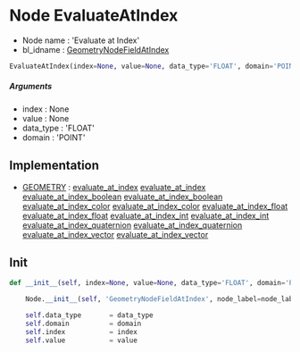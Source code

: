 # Node EvaluateAtIndex

- Node name : 'Evaluate at Index'
- bl_idname : [GeometryNodeFieldAtIndex](https://docs.blender.org/api/current/bpy.types.GeometryNodeFieldAtIndex.html)


``` python
EvaluateAtIndex(index=None, value=None, data_type='FLOAT', domain='POINT', node_label=None, node_color=None)
```
##### Arguments

- index : None
- value : None
- data_type : 'FLOAT'
- domain : 'POINT'

## Implementation

- [GEOMETRY](/docs/GeoNodes/socket_GEOMETRY.md) : [evaluate_at_index](/docs/GeoNodes/socket_GEOMETRY.md#evaluate_at_index) [evaluate_at_index](/docs/GeoNodes/socket_GEOMETRY.md#evaluate_at_index) [evaluate_at_index_boolean](/docs/GeoNodes/socket_GEOMETRY.md#evaluate_at_index_boolean) [evaluate_at_index_boolean](/docs/GeoNodes/socket_GEOMETRY.md#evaluate_at_index_boolean) [evaluate_at_index_color](/docs/GeoNodes/socket_GEOMETRY.md#evaluate_at_index_color) [evaluate_at_index_color](/docs/GeoNodes/socket_GEOMETRY.md#evaluate_at_index_color) [evaluate_at_index_float](/docs/GeoNodes/socket_GEOMETRY.md#evaluate_at_index_float) [evaluate_at_index_float](/docs/GeoNodes/socket_GEOMETRY.md#evaluate_at_index_float) [evaluate_at_index_int](/docs/GeoNodes/socket_GEOMETRY.md#evaluate_at_index_int) [evaluate_at_index_int](/docs/GeoNodes/socket_GEOMETRY.md#evaluate_at_index_int) [evaluate_at_index_quaternion](/docs/GeoNodes/socket_GEOMETRY.md#evaluate_at_index_quaternion) [evaluate_at_index_quaternion](/docs/GeoNodes/socket_GEOMETRY.md#evaluate_at_index_quaternion) [evaluate_at_index_vector](/docs/GeoNodes/socket_GEOMETRY.md#evaluate_at_index_vector) [evaluate_at_index_vector](/docs/GeoNodes/socket_GEOMETRY.md#evaluate_at_index_vector)

## Init

``` python
def __init__(self, index=None, value=None, data_type='FLOAT', domain='POINT', node_label=None, node_color=None):

    Node.__init__(self, 'GeometryNodeFieldAtIndex', node_label=node_label, node_color=node_color)

    self.data_type       = data_type
    self.domain          = domain
    self.index           = index
    self.value           = value
```
